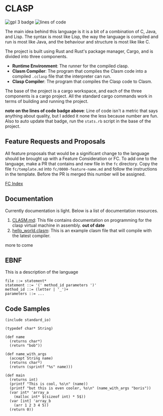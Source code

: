 # CLASP

![gpl 3 badge](https://img.shields.io/badge/license-GPL%203.0-blue)
![lines of code](https://img.shields.io/badge/lines%20of%20rust-4347-informational)

The main idea behind this language is it is a bit of a combination of C, Java,
and Lisp. The syntax is most like Lisp, the way the language is compiled
and run is most like Java, and the behaviour and structure is most like like C.

The project is built using Rust and Rust's package manager, Cargo, and is
divided into three components.

- **Runtime Environment**: The runner for the compiled clasp.
- **Clasm Compiler**: The program that compiles the Clasm code into a compiled `.cclasp` file that the interpreter can run.
- **Clasp Compiler**: The program that compiles the Clasp code to Clasm.

The base of the project is a cargo workspace, and each of the three components
is a cargo project. All the standard cargo commands work in terms of building
and running the project.

**note on the lines of code badge above**: Line of code isn't a metric that says
anything about quality, but I added it none the less because number are fun. Also
to auto update that badge, run the `stats.rb` script in the base of the project.

## Feature Requests and Proposals
All feature proposals that would be a significant change to the language
should be brought up with a Feature Consideration or FC. To add one to
the language, make a PR that contains and new file in the `fc` directory.
Copy the file `fc/template.md` into `fc/0000-feature-name.md` and follow
the instructions in the template. Before the PR is merged this number will
be assigned.

[FC Index](fc/INDEX.md)

## Documentation

Currently documentation is light. Below is a list of documentation resources.

1. [CLASM.md](CLASM.md): This file contains documentation on programming for the clasp virtual machine in assembly. **out of date**
2. [hello_world.clasm](clasm_compiler/test_files/hello_world.clasm): This is an example clasm file that will compile with the latest compiler.

more to come

## EBNF

This is a description of the language

```ebnf
file ::= statement*
statement ::= '(' method_id parameters ')'
method_id ::= (letter | '_')+
parameters ::= ...
```

## Code Samples

```text
(include standard_io)

(typedef char* String)

(def name
  (returns char*)
  (return "bob"))

(def name_with_args
  (accept String name)
  (returns char*)
  (return (sprintf "%s" name)))

(def main
  (returns int)
  (printf "This is cool, %s\n" (name))
  (printf "but this is even cooler, %s\n" (name_with_args "boris"))
  (var int* 'array_a
    (malloc int* $(sizeof int) * 5$))
  (var [int] 'array_b
    (arr 1 2 3 4 5))
  (return 0))
```
